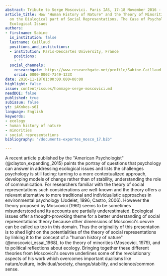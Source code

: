 ```yaml
---
abstract: Tribute to Serge Moscovici. Paris IAS, 17-18 November 2016 - Session 5
article_title: How "Human History of Nature" and the Theory of Minorities shed light
  on the Dialogical part of Social Representations. The Case of Psychologists addressing
  Ecological Issues
authors:
- firstname: Sabine
  is_institution: false
  lastname: Caillaud
  positions_and_institutions:
  - institution: Paris-Descartes University, France
    positions:
    - ''
  social_channels:
    researchgate: https://www.researchgate.net/profile/Sabine-Caillaud
    orcid: 0000-0002-7349-123X
date: 2016-11-18T01:00:00.000+00:00
highlight: false
issue: content/issues/hommage-serge-moscovici.md
needDOI: false
published: true
subissue: false
yt: iAKnkos-s6I
language: English
keywords:
- ecology
- human history of nature
- minorities
- social representations
bibliography: "/documents-exportes_mosco_17.bib"

---
```

A recent article published by the "American Psychologist" (@clayton_expanding_2015) paints the portray of questions that psychology can answer in addressing ecological issues and lists the challenges psychology is still facing: turning to a more contextualized approach, developing models of change rather than of stability, understanding the role of communication. For researchers familiar with the theory of social representations such considerations are well-known and the theory offers a relevant alternative to more traditional and individualistic approaches in environmental psychology (Jodelet, 1996; Castro, 2006). However the theory proposed by Moscovici (1961) seems to be sometimes misunderstood and its accounts are partially underestimated. Ecological issues offer a thought-provoking theme for a better understanding of social representations theory because other dimensions of Moscovici's oeuvre can be called up too in this domain. Thus the originality of this presentation is to shed light on the potentialities of the theory of social representations by linking it to the concept of a "human history of nature" (@moscovici_essai_1968), to the theory of minorities (Moscovici, 1979), and to political reflections about ecology. Bringing together these different theories from Moscovici's oeuvre underlines some of the revolutionary aspects of his work which overcomes important dualisms like nature/culture, individual/society, change/stability, and science/common sense.

<Youtube yt="iAKnkos-s6I" caption="How human history of nature and the theory of minorities shed light on the dialogical part of social representations"></Youtube>